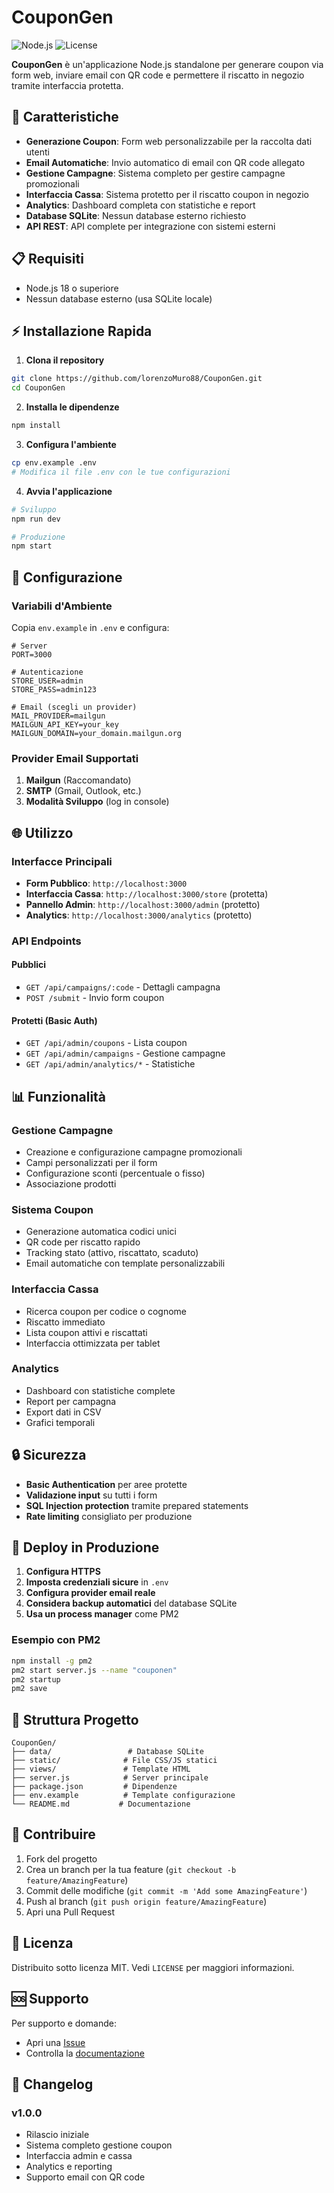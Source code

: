 # CouponGen

![Node.js](https://img.shields.io/badge/node.js-18+-green.svg)
![License](https://img.shields.io/badge/license-MIT-blue.svg)

**CouponGen** è un'applicazione Node.js standalone per generare coupon via form web, inviare email con QR code e permettere il riscatto in negozio tramite interfaccia protetta.

## 🚀 Caratteristiche

- **Generazione Coupon**: Form web personalizzabile per la raccolta dati utenti
- **Email Automatiche**: Invio automatico di email con QR code allegato
- **Gestione Campagne**: Sistema completo per gestire campagne promozionali
- **Interfaccia Cassa**: Sistema protetto per il riscatto coupon in negozio
- **Analytics**: Dashboard completa con statistiche e report
- **Database SQLite**: Nessun database esterno richiesto
- **API REST**: API complete per integrazione con sistemi esterni

## 📋 Requisiti

- Node.js 18 o superiore
- Nessun database esterno (usa SQLite locale)

## ⚡ Installazione Rapida

1. **Clona il repository**
```bash
git clone https://github.com/lorenzoMuro88/CouponGen.git
cd CouponGen
```

2. **Installa le dipendenze**
```bash
npm install
```

3. **Configura l'ambiente**
```bash
cp env.example .env
# Modifica il file .env con le tue configurazioni
```

4. **Avvia l'applicazione**
```bash
# Sviluppo
npm run dev

# Produzione
npm start
```

## 🔧 Configurazione

### Variabili d'Ambiente

Copia `env.example` in `.env` e configura:

```env
# Server
PORT=3000

# Autenticazione
STORE_USER=admin
STORE_PASS=admin123

# Email (scegli un provider)
MAIL_PROVIDER=mailgun
MAILGUN_API_KEY=your_key
MAILGUN_DOMAIN=your_domain.mailgun.org
```

### Provider Email Supportati

1. **Mailgun** (Raccomandato)
2. **SMTP** (Gmail, Outlook, etc.)
3. **Modalità Sviluppo** (log in console)

## 🌐 Utilizzo

### Interfacce Principali

- **Form Pubblico**: `http://localhost:3000`
- **Interfaccia Cassa**: `http://localhost:3000/store` (protetta)
- **Pannello Admin**: `http://localhost:3000/admin` (protetto)
- **Analytics**: `http://localhost:3000/analytics` (protetto)

### API Endpoints

#### Pubblici
- `GET /api/campaigns/:code` - Dettagli campagna
- `POST /submit` - Invio form coupon

#### Protetti (Basic Auth)
- `GET /api/admin/coupons` - Lista coupon
- `GET /api/admin/campaigns` - Gestione campagne
- `GET /api/admin/analytics/*` - Statistiche

## 📊 Funzionalità

### Gestione Campagne
- Creazione e configurazione campagne promozionali
- Campi personalizzati per il form
- Configurazione sconti (percentuale o fisso)
- Associazione prodotti

### Sistema Coupon
- Generazione automatica codici unici
- QR code per riscatto rapido
- Tracking stato (attivo, riscattato, scaduto)
- Email automatiche con template personalizzabili

### Interfaccia Cassa
- Ricerca coupon per codice o cognome
- Riscatto immediato
- Lista coupon attivi e riscattati
- Interfaccia ottimizzata per tablet

### Analytics
- Dashboard con statistiche complete
- Report per campagna
- Export dati in CSV
- Grafici temporali

## 🔒 Sicurezza

- **Basic Authentication** per aree protette
- **Validazione input** su tutti i form
- **SQL Injection protection** tramite prepared statements
- **Rate limiting** consigliato per produzione

## 🚀 Deploy in Produzione

1. **Configura HTTPS**
2. **Imposta credenziali sicure** in `.env`
3. **Configura provider email reale**
4. **Considera backup automatici** del database SQLite
5. **Usa un process manager** come PM2

### Esempio con PM2

```bash
npm install -g pm2
pm2 start server.js --name "couponen"
pm2 startup
pm2 save
```

## 📁 Struttura Progetto

```
CouponGen/
├── data/                 # Database SQLite
├── static/              # File CSS/JS statici
├── views/               # Template HTML
├── server.js            # Server principale
├── package.json         # Dipendenze
├── env.example          # Template configurazione
└── README.md           # Documentazione
```

## 🤝 Contribuire

1. Fork del progetto
2. Crea un branch per la tua feature (`git checkout -b feature/AmazingFeature`)
3. Commit delle modifiche (`git commit -m 'Add some AmazingFeature'`)
4. Push al branch (`git push origin feature/AmazingFeature`)
5. Apri una Pull Request

## 📝 Licenza

Distribuito sotto licenza MIT. Vedi `LICENSE` per maggiori informazioni.

## 🆘 Supporto

Per supporto e domande:
- Apri una [Issue](https://github.com/lorenzoMuro88/CouponGen/issues)
- Controlla la [documentazione](https://github.com/lorenzoMuro88/CouponGen/wiki)

## 🔄 Changelog

### v1.0.0
- Rilascio iniziale
- Sistema completo gestione coupon
- Interfaccia admin e cassa
- Analytics e reporting
- Supporto email con QR code



